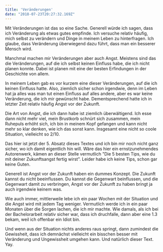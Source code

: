 ```yaml
---
title: 'Veränderungen'
date: "2018-07-23T20:27:32.169Z"
---
```


Mit Veränderungen ist das so eine Sache. Generell würde ich sagen, dass ich
Veränderung als etwas gutes empfinde. Ich versuche relativ häufig, mich selbst
zu verändern und Dinge in meinem Leben zu hinterfragen. Ich glaube, dass
Veränderung überwiegend dazu führt, dass man ein besserer Mensch wird.  

Manchmal machen mir Veränderungen aber auch Angst. Meistens sind das die
Veränderungen, auf die ich selbst keinen Einfluss habe, die ich nicht planen
konnte. Dabei ist planen mit eine der besten Erfindungen in der Geschichte von
allem.  

In meinem Leben gab es vor kurzem eine dieser Veränderungen, auf die ich keinen
Einfluss hatte. Also, ziemlich sicher schon irgendwie, denn im Leben hat ja alles was
man tut einen Einfluss auf alles andere, aber es war keine Veränderung, die ich
mir gewünscht habe. Dementsprechend hatte ich in letzter Zeit relativ häufig
Angst vor der Zukunft.

Die Art von Angst, die ich dann habe ist ziemlich überwältigend. Ich esse dann
nicht mehr viel, mein Brustkorb schnürt sich zusammen, mein Ruhepuls erhöht
sich, ich bin in meinem Kopf gefangen und kann nicht mehr so klar denken, wie
ich das sonst kann. Insgesamt eine nicht so coole Situation, vielleicht so 2/10.

Das hier ist jetzt der 5. Absatz dieses Textes und ich bin mir noch nicht ganz
sicher, wo ich damit eigentlich hin will. Wäre das hier ein ernstzunehmendes
Autorenwerk, kämen an dieser Stelle vermutlich "Die 5 besten Tips, wie du mit
deiner Zukunftsangst fertig wirst". Leider habe ich keine Tips, schon gar keine
Guten.

Generell ist Angst vor der Zukunft haben ein dummes Konzept. Die Zukunft kannst
du nicht beeinflussen. Du kannst die Gegenwart beinflussen, und die Gegenwart
damit zu verbringen, Angst vor der Zukunft zu haben bringt ja auch irgendwie
keinem was.

Wie auch immer, mittlerweile lebe ich ein paar Wochen mit der Situation und die
Angst wird mit jedem Tag weniger. Vermutlich werde ich in ein paar Monaten über
die Sorgen lachen, die ich mir machte. Wie damals, als ich bei der
Bachelorarbeit relativ sicher war, dass ich druchfalle, dann aber eine 1.3
bekam, weil ich offenbar ein Idiot bin.

Und wenn aus der Situation nichts anderes raus springt, dann zumindest die
Gewissheit, dass ich demnächst vielleicht ein bisschen besser mit Veränderung
und Ungewissheit umgehen kann. Und natürlich dieser Text. Yay.
